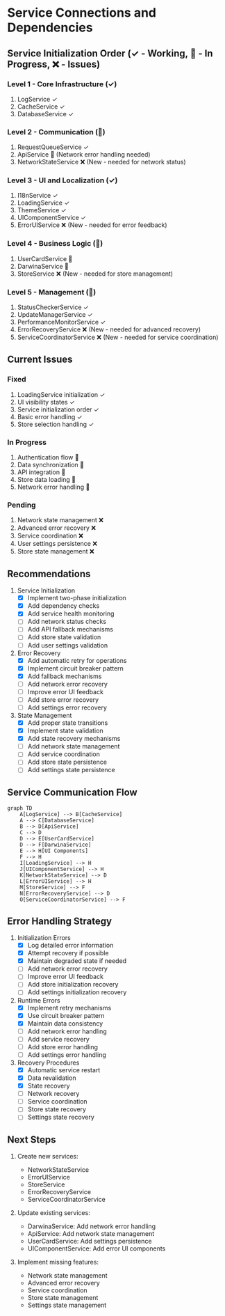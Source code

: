 # Service Connections and Dependencies

## Service Initialization Order (✓ - Working, 🔄 - In Progress, ❌ - Issues)

### Level 1 - Core Infrastructure (✓)
1. LogService ✓
2. CacheService ✓
3. DatabaseService ✓

### Level 2 - Communication (🔄)
1. RequestQueueService ✓
2. ApiService 🔄 (Network error handling needed)
3. NetworkStateService ❌ (New - needed for network status)

### Level 3 - UI and Localization (✓)
1. I18nService ✓
2. LoadingService ✓
3. ThemeService ✓
4. UIComponentService ✓
5. ErrorUIService ❌ (New - needed for error feedback)

### Level 4 - Business Logic (🔄)
1. UserCardService 🔄
2. DarwinaService 🔄
3. StoreService ❌ (New - needed for store management)

### Level 5 - Management (🔄)
1. StatusCheckerService ✓
2. UpdateManagerService ✓
3. PerformanceMonitorService ✓
4. ErrorRecoveryService ❌ (New - needed for advanced recovery)
5. ServiceCoordinatorService ❌ (New - needed for service coordination)

## Current Issues

### Fixed
1. LoadingService initialization ✓
2. UI visibility states ✓
3. Service initialization order ✓
4. Basic error handling ✓
5. Store selection handling ✓

### In Progress
1. Authentication flow 🔄
2. Data synchronization 🔄
3. API integration 🔄
4. Store data loading 🔄
5. Network error handling 🔄

### Pending
1. Network state management ❌
2. Advanced error recovery ❌
3. Service coordination ❌
4. User settings persistence ❌
5. Store state management ❌

## Recommendations

1. Service Initialization
   - [x] Implement two-phase initialization
   - [x] Add dependency checks
   - [x] Add service health monitoring
   - [ ] Add network status checks
   - [ ] Add API fallback mechanisms
   - [ ] Add store state validation
   - [ ] Add user settings validation

2. Error Recovery
   - [x] Add automatic retry for operations
   - [x] Implement circuit breaker pattern
   - [x] Add fallback mechanisms
   - [ ] Add network error recovery
   - [ ] Improve error UI feedback
   - [ ] Add store error recovery
   - [ ] Add settings error recovery

3. State Management
   - [x] Add proper state transitions
   - [x] Implement state validation
   - [x] Add state recovery mechanisms
   - [ ] Add network state management
   - [ ] Add service coordination
   - [ ] Add store state persistence
   - [ ] Add settings state persistence

## Service Communication Flow

```mermaid
graph TD
    A[LogService] --> B[CacheService]
    A --> C[DatabaseService]
    B --> D[ApiService]
    C --> D
    D --> E[UserCardService]
    D --> F[DarwinaService]
    E --> H[UI Components]
    F --> H
    I[LoadingService] --> H
    J[UIComponentService] --> H
    K[NetworkStateService] --> D
    L[ErrorUIService] --> H
    M[StoreService] --> F
    N[ErrorRecoveryService] --> D
    O[ServiceCoordinatorService] --> F
```

## Error Handling Strategy

1. Initialization Errors
   - [x] Log detailed error information
   - [x] Attempt recovery if possible
   - [x] Maintain degraded state if needed
   - [ ] Add network error recovery
   - [ ] Improve error UI feedback
   - [ ] Add store initialization recovery
   - [ ] Add settings initialization recovery

2. Runtime Errors
   - [x] Implement retry mechanisms
   - [x] Use circuit breaker pattern
   - [x] Maintain data consistency
   - [ ] Add network error handling
   - [ ] Add service recovery
   - [ ] Add store error handling
   - [ ] Add settings error handling

3. Recovery Procedures
   - [x] Automatic service restart
   - [x] Data revalidation
   - [x] State recovery
   - [ ] Network recovery
   - [ ] Service coordination
   - [ ] Store state recovery
   - [ ] Settings state recovery

## Next Steps

1. Create new services:
   - NetworkStateService
   - ErrorUIService
   - StoreService
   - ErrorRecoveryService
   - ServiceCoordinatorService

2. Update existing services:
   - DarwinaService: Add network error handling
   - ApiService: Add network state management
   - UserCardService: Add settings persistence
   - UIComponentService: Add error UI components

3. Implement missing features:
   - Network state management
   - Advanced error recovery
   - Service coordination
   - Store state management
   - Settings state management 